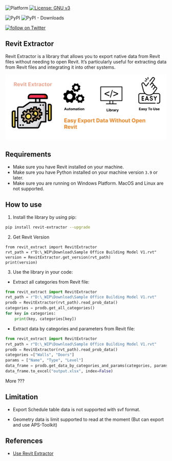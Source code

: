 
![Platform](https://img.shields.io/badge/platform-Windows/MacOS/Linux-lightgray.svg) [![License: GNU v3](https://img.shields.io/badge/License-GNU-yellow.svg)](https://opensource.org/licenses/MIT)


![PyPI](https://img.shields.io/pypi/v/revit-extractor?label=pypi%20revit-extractor-python)
![PyPI - Downloads](https://img.shields.io/pypi/dm/revit-extractor?label=pipy-download)

<a href="https://twitter.com/intent/follow?screen_name=chuongmep">
<img src="https://img.shields.io/twitter/follow/chuongmep?style=social&logo=twitter"
alt="follow on Twitter"></a>

## Revit Extractor

Revit Extractor is a library that allows you to export native data from Revit files without needing to open Revit. It’s particularly useful for extracting data from Revit files and integrating it into other systems.

![](./samples/background.png)


## Requirements

- Make sure you have Revit installed on your machine.
- Make sure you have Python installed on your machine version `3.9` or later.
- Make sure you are running on Windows Platform. MacOS and Linux are not supported. 

## How to use

1. Install the library by using pip:
```bash
pip install revit-extractor --upgrade
```

2. Get Revit Version 

```
from revit_extract import RevitExtractor
rvt_path = r"D:\_WIP\Download\Sample Office Building Model V1.rvt"
version = RevitExtractor.get_version(rvt_path)
print(version)
```

3. Use the library in your code:

- Extract all categories from Revit file:

```python
from revit_extract import RevitExtractor
rvt_path = r"D:\_WIP\Download\Sample Office Building Model V1.rvt"
prodb = RevitExtractor(rvt_path).read_prob_data()
categories = prodb.get_all_categories()
for key in categories:
    print(key, categories[key])
```

- Extract data by categories and parameters from Revit file:
```python
from revit_extract import RevitExtractor
rvt_path = r"D:\_WIP\Download\Sample Office Building Model V1.rvt"
prodb = RevitExtractor(rvt_path).read_prob_data()
categories =["Walls", "Doors"]
params = ["Name", "Type", "Level"]
data_frame = prodb.get_data_by_categories_and_params(categories, params)
data_frame.to_excel("output.xlsx", index=False)
```

More ???

## Limitation

- Export Schedule table data is not supported with svf format.

- Geometry data is limit supported to read at the moment (But can export and use APS-Toolkit)


## References

- [Use Revit Extractor](https://chuongmep.com/posts/2024-09-25-revit-extractor.html)